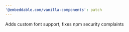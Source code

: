 ```yaml
---
'@embeddable.com/vanilla-components': patch
---
```


Adds custom font support, fixes npm security complaints
